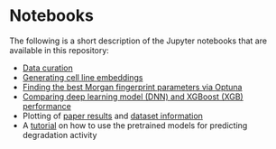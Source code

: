 # Notebooks

The following is a short description of the Jupyter notebooks that are available in this repository:

- [Data curation](data_curation.ipynb)
- [Generating cell line embeddings](cell_line_embeddings.ipynb)
- [Finding the best Morgan fingerprint parameters via Optuna](best_fingerprint_search.ipynb)
- [Comparing deep learning model (DNN) and XGBoost (XGB) performance](compare_dnn_xgb_distributions.ipynb)
- Plotting of [paper results](plot_experimental_results.ipynb) and [dataset information](plot_dataset_info.ipynb)
- A [tutorial](protac_degradation_predictor_tutorial.ipynb) on how to use the pretrained models for predicting degradation activity